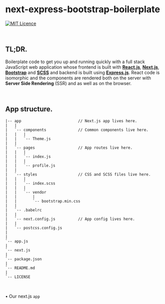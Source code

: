 # next-express-bootstrap-boilerplate
[![MIT Licence](https://badges.frapsoft.com/os/mit/mit.svg?v=103)](https://opensource.org/licenses/mit-license.php)


<br />

## TL;DR.
Boilerplate code to get you up and running quickly with a full stack JavaScript web application whose frontend is built with <b>[React.js](https://reactjs.org/)</b>, <b>[Next.js](https://github.com/zeit/next.js)</b>, <b>[Bootstrap](https://react-bootstrap.github.io/)</b> and <b>[SCSS](http://sass-lang.com/)</b> and backend is built using <b>[Express.js](https://expressjs.com/)</b>. React code is isomorphic and the components are rendered both on the server with <b>Server Side Rendering</b> (SSR) and as well as on the browser.

<br />

## App structure.
```
|-- app 						// Next.js app lives here.
|	|
|   `-- components 				// Common components live here.
|	|	|
|   |   `-- Theme.js
|	|
|   `-- pages 					// App routes live here.
|	|	|
|   |   `-- index.js
|	|	|
|   |   `-- profile.js
|	|
|   `-- styles 					// CSS and SCSS files live here.
|	|	|
|   |   `-- index.scss
|	|	|
|   |   `-- vendor
|	|		|
|   |       `-- bootstrap.min.css
|   |
|   `-- .babelrc					
|	|
|	`-- next.config.js 			// App config lives here.
|	|
|   `-- postcss.config.js   
|
|
`-- app.js
|
`-- next.js
|
`-- package.json
|
`-- README.md
|
`-- LICENSE
```

<br />

• Our next.js `app`

